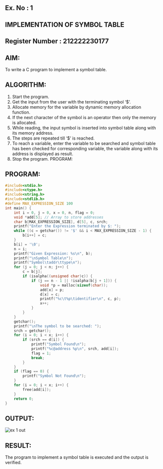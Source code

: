## Ex. No : 1

## IMPLEMENTATION OF SYMBOL TABLE

## Register Number :  212222230177

## AIM:

To write a C program to implement a symbol table.

## ALGORITHM:

1) Start the program.
2) Get the input from the user with the terminating symbol ‘$’.
3) Allocate memory for the variable by dynamic memory allocation function.
4) If the next character of the symbol is an operator then only the memory is allocated.
5) While reading, the input symbol is inserted into symbol table along with its memory address.
6) The steps are repeated till ‘$’ is reached.
7) To reach a variable, enter the variable to be searched and symbol table has been checked for corresponding variable, the variable along with its address is displayed as result.
8) Stop the program.
PROGRAM:
## PROGRAM:
```C++
#include<stdio.h>
#include<ctype.h>
#include<string.h>
#include<stdlib.h>
#define MAX_EXPRESSION_SIZE 100
int main() {
    int i = 0, j = 0, x = 0, n, flag = 0;
    void *add[5]; // Array to store addresses
    char b[MAX_EXPRESSION_SIZE], d[5], c, srch;
    printf("Enter the Expression terminated by $: ");
    while ((c = getchar()) != '$' && i < MAX_EXPRESSION_SIZE - 1) {
        b[i++] = c;
    }
    b[i] = '\0'; 
    n = i; 
    printf("Given Expression: %s\n", b);
    printf("\nSymbol Table\n");
    printf("Symbol\taddr\ttype\n");
    for (j = 0; j < n; j++) {
        c = b[j];
        if (isalpha((unsigned char)c)) { 
            if (j == n - 1 || !isalpha(b[j + 1])) { 
                void *p = malloc(sizeof(char));
                add[x] = p; 
                d[x] = c; 
                printf("%c\t%p\tidentifier\n", c, p);
                x++;
            }
        }
    }
    getchar();
    printf("\nThe symbol to be searched: ");
    srch = getchar();
    for (i = 0; i < x; i++) {
        if (srch == d[i]) {
            printf("Symbol Found\n");
            printf("%c@address %p\n", srch, add[i]);
            flag = 1;
            break;
        }
    }
    if (flag == 0) {
        printf("Symbol Not Found\n");
    }
    for (i = 0; i < x; i++) {
        free(add[i]);
    }
    return 0;
}
```


## OUTPUT:
![ex 1 out](https://github.com/user-attachments/assets/205839cf-0653-4b4a-9b3b-3ab72320a8bf)



## RESULT:

The program to implement a symbol table is executed and the output is verified.
